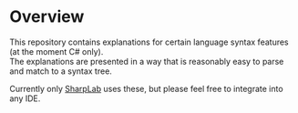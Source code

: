# Overview

This repository contains explanations for certain language syntax features (at the moment C# only).  
The explanations are presented in a way that is reasonably easy to parse and match to a syntax tree.

Currently only [SharpLab](https://sharplab.io) uses these, but please feel free to integrate into any IDE.